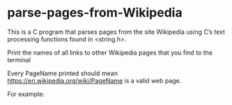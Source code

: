# parse-pages-from-Wikipedia
This is a C program that parses pages from the site Wikipedia using C’s text processing functions found in <string.h>. 

Print the names of all links to other Wikipedia pages that you find to the terminal

Every PageName printed should mean https://en.wikipedia.org/wiki/PageName is a valid web page.

For example:


